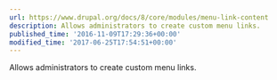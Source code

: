 ```yaml
---
url: https://www.drupal.org/docs/8/core/modules/menu-link-content
description: Allows administrators to create custom menu links.
published_time: '2016-11-09T17:29:36+00:00'
modified_time: '2017-06-25T17:54:51+00:00'
---
```

Allows administrators to create custom menu links.